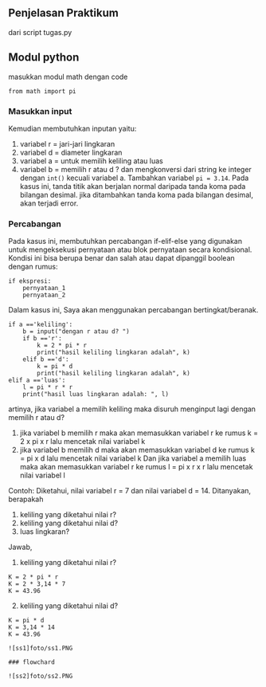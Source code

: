 ## **Penjelasan Praktikum**

dari script tugas.py
## **Modul python**
masukkan modul math dengan code
```
from math import pi
```
### Masukkan input
Kemudian membutuhkan inputan yaitu:
1. variabel r = jari-jari lingkaran
2. variabel d = diameter lingkaran
3. variabel a = untuk memilih keliling atau luas
4. variabel b = memilih r atau d ?
dan mengkonversi dari string ke integer dengan `int()` kecuali variabel a. 
Tambahkan variabel `pi = 3.14`. Pada kasus ini, tanda titik akan berjalan normal 
daripada tanda koma pada bilangan desimal. jika ditambahkan tanda koma pada 
bilangan desimal, akan terjadi error. 
### Percabangan
Pada kasus ini, membutuhkan percabangan if-elif-else yang digunakan untuk mengeksekusi 
pernyataan  atau blok pernyataan secara kondisional. Kondisi ini bisa berupa benar 
dan salah atau dapat dipanggil boolean dengan rumus:
```
if ekspresi:
    pernyataan_1
    pernyataan_2
```
Dalam kasus ini, Saya akan menggunakan percabangan bertingkat/beranak. 
```
if a =='keliling':
    b = input("dengan r atau d? ")
    if b =='r':
        k = 2 * pi * r
        print("hasil keliling lingkaran adalah", k)
    elif b =='d':
        k = pi * d
        print("hasil keliling lingkaran adalah", k)
elif a =='luas':
    l = pi * r * r
    print("hasil luas lingkaran adalah: ", l)
```
artinya, jika variabel a memilih keliling maka disuruh menginput lagi dengan 
memilih r atau d?
1. jika variabel b memilih r maka akan memasukkan variabel r ke rumus k = 2 x pi x r lalu mencetak nilai variabel k
2. jika variabel b memilih d maka akan memasukkan variabel d ke rumus k = pi x d lalu mencetak nilai variabel k
Dan jika variabel a memilih luas maka akan memasukkan variabel  r ke rumus l = pi x r x r lalu mencetak nilai variabel l

Contoh:
Diketahui, nilai variabel r = 7 dan nilai variabel d = 14. 
Ditanyakan, berapakah 
1. keliling yang  diketahui nilai r?
2. keliling yang  diketahui nilai d?
3. luas lingkaran?

Jawab, 
1. keliling yang  diketahui nilai r?
```
K = 2 * pi * r
K = 2 * 3,14 * 7
K = 43.96 
```



2. keliling yang  diketahui nilai d?
```
K = pi * d
K = 3,14 * 14
K = 43.96

![ss1]foto/ss1.PNG

### flowchard

![ss2]foto/ss2.PNG

